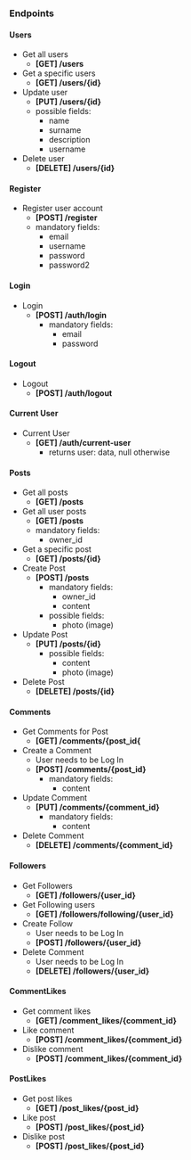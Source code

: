 ### Endpoints

#### Users
- Get all users
  - **\[GET\] /users**
- Get a specific users
  - **\[GET\] /users/{id}**
- Update user
  - **\[PUT\] /users/{id}**
  - possible fields:
    - name
    - surname
    - description
    - username
- Delete user
  - **\[DELETE\] /users/{id}**

#### Register
- Register user account
    - **\[POST\] /register**
    - mandatory fields:
        - email
        - username
        - password
        - password2
      
#### Login
- Login
    - **\[POST\] /auth/login**
        - mandatory fields:
            - email
            - password
#### Logout
- Logout
    - **\[POST\] /auth/logout**

#### Current User
- Current User
    - **\[GET\] /auth/current-user**
        - returns user: data, null otherwise


#### Posts
- Get all posts
  - **\[GET\] /posts**
- Get all user posts
  - **\[GET\] /posts**
  - mandatory fields:
    - owner_id
- Get a specific post
    - **\[GET\] /posts/{id}**
- Create Post
    - **\[POST\] /posts**
        - mandatory fields:
            - owner_id
            - content
        - possible fields:
            - photo (image)
- Update Post
    - **\[PUT\] /posts/{id}**
        - possible fields:
            - content
            - photo (image)
- Delete Post
  - **\[DELETE\] /posts/{id}**

#### Comments
- Get Comments for Post
  - **\[GET\] /comments/{post_id{**
- Create a Comment
  - User needs to be Log In
  - **\[POST\] /comments/{post_id}**
    - mandatory fields:
      - content
- Update Comment
  - **\[PUT\] /comments/{comment_id}**
      - mandatory fields:
        - content
- Delete Comment
  - **\[DELETE\] /comments/{comment_id}**

#### Followers
- Get Followers
    - **\[GET\] /followers/{user_id}**
- Get Following users
    - **\[GET\] /followers/following/{user_id}**
- Create Follow
  - User needs to be Log In
  - **\[POST\] /followers/{user_id}**
- Delete Comment
  - User needs to be Log In
  - **\[DELETE\] /followers/{user_id}**

#### CommentLikes
- Get comment likes
    - **\[GET\] /comment_likes/{comment_id}**
- Like comment
    - **\[POST\] /comment_likes/{comment_id}**
- Dislike comment
    - **\[POST\] /comment_likes/{comment_id}**

#### PostLikes
- Get post likes
    - **\[GET\] /post_likes/{post_id}**
- Like post
    - **\[POST\] /post_likes/{post_id}**
- Dislike post
    - **\[POST\] /post_likes/{post_id}**